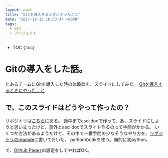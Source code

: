 ```yaml
---
layout: post
title: "Gitを導入するときにやったこと"
date: "2017-10-15 16:33:44 +0900"
tags:
  - Git
  - プロジェクト
---
```


* TOC
{:toc}

# Gitの導入をした話。

とあるチームにGitを導入した時の体験談を、スライドにしてみた。
[Gitを導入するときにやったこと](https://snjxnksm.github.io/git_into_the_project/)

## で、このスライドはどうやって作ったの？

リポジトリは[こちら](https://github.com/snjxnksm/git_into_the_project)にある。
途中までasciidocで作って、あ、スライドにしようと思い立ったけど、意外とasciidocでスライド作るのって手間がかかる。
いくつか方法があるようだけど、その中で一番手間の少なそうなやり方を、[リポジトリのreamde](https://github.com/snjxnksm/git_into_the_project/blob/master/README.md)に書いておいた。
pythonのcdkを使う。俺的に初python。

で、[Github Pages](https://help.github.com/articles/what-is-github-pages/)の設定をしてやればOK。
